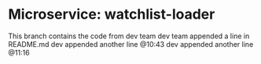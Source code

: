 # Microservice: watchlist-loader
This branch contains the code from dev team
dev team appended a line in README.md
dev appended another line @10:43
dev appended another line @11:16
